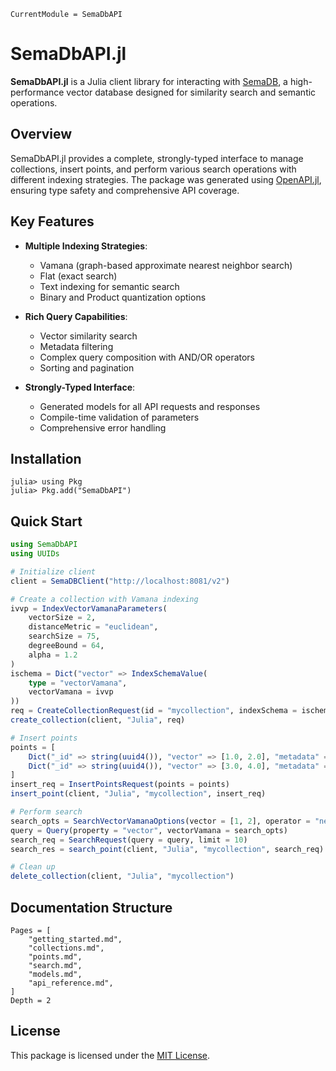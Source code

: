 
```@meta
CurrentModule = SemaDbAPI
```

# SemaDbAPI.jl

**SemaDbAPI.jl** is a Julia client library for interacting with [SemaDB](https://github.com/SemaFind/SemaDB), a high-performance vector database designed for similarity search and semantic operations.


## Overview

SemaDbAPI.jl provides a complete, strongly-typed interface to manage collections, insert points, and perform various search operations with different indexing strategies. The package was generated using [OpenAPI.jl](https://github.com/OpenAPITools/OpenAPI.jl), ensuring type safety and comprehensive API coverage.

## Key Features

- **Multiple Indexing Strategies**:
  - Vamana (graph-based approximate nearest neighbor search)
  - Flat (exact search)
  - Text indexing for semantic search
  - Binary and Product quantization options

- **Rich Query Capabilities**:
  - Vector similarity search
  - Metadata filtering
  - Complex query composition with AND/OR operators
  - Sorting and pagination

- **Strongly-Typed Interface**:
  - Generated models for all API requests and responses
  - Compile-time validation of parameters
  - Comprehensive error handling

## Installation

```julia-repl
julia> using Pkg
julia> Pkg.add("SemaDbAPI")
```

## Quick Start

```julia
using SemaDbAPI
using UUIDs

# Initialize client
client = SemaDBClient("http://localhost:8081/v2")

# Create a collection with Vamana indexing
ivvp = IndexVectorVamanaParameters(
    vectorSize = 2,
    distanceMetric = "euclidean",
    searchSize = 75,
    degreeBound = 64,
    alpha = 1.2
)
ischema = Dict("vector" => IndexSchemaValue(
    type = "vectorVamana",
    vectorVamana = ivvp
))
req = CreateCollectionRequest(id = "mycollection", indexSchema = ischema)
create_collection(client, "Julia", req)

# Insert points
points = [
    Dict("_id" => string(uuid4()), "vector" => [1.0, 2.0], "metadata" => "first point"),
    Dict("_id" => string(uuid4()), "vector" => [3.0, 4.0], "metadata" => "second point")
]
insert_req = InsertPointsRequest(points = points)
insert_point(client, "Julia", "mycollection", insert_req)

# Perform search
search_opts = SearchVectorVamanaOptions(vector = [1, 2], operator = "near")
query = Query(property = "vector", vectorVamana = search_opts)
search_req = SearchRequest(query = query, limit = 10)
search_res = search_point(client, "Julia", "mycollection", search_req)

# Clean up
delete_collection(client, "Julia", "mycollection")
```

## Documentation Structure

```@contents
Pages = [
    "getting_started.md",
    "collections.md",
    "points.md",
    "search.md",
    "models.md",
    "api_reference.md",
]
Depth = 2
```

## License

This package is licensed under the [MIT License](https://opensource.org/licenses/MIT).